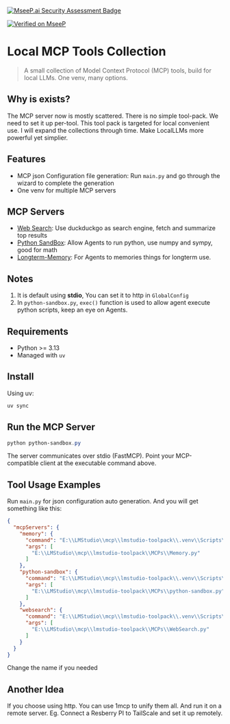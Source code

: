 [![MseeP.ai Security Assessment Badge](https://mseep.net/pr/zihaofu245-lmstudio-toolpack-badge.png)](https://mseep.ai/app/zihaofu245-lmstudio-toolpack)

[![Verified on MseeP](https://mseep.ai/badge.svg)](https://mseep.ai/app/acc116e1-414b-418b-8a94-00ab266263d8)

# Local MCP Tools Collection

> A small collection of Model Context Protocol (MCP) tools, build for local LLMs. One venv, many options.

## Why is exists?
The MCP server now is mostly scattered. There is no simple tool-pack. We need to set it up per-tool.
This tool pack is targeted for local convenient use. I will expand the collections through time. 
Make LocalLLMs more powerful yet simplier.

## Features
- MCP json Configuration file generation: Run `main.py` and go through the wizard to complete the generation
- One venv for multiple MCP servers

## MCP Servers
- [Web Search](/MCPs/WebSearch.py): Use duckduckgo as search engine, fetch and summarize top results
- [Python SandBox](/MCPs/python-sandbox.py): Allow Agents to run python, use numpy and sympy, good for math
- [Longterm-Memory](/MCPs/Memory.py): For Agents to memories things for longterm use.

## Notes
1. It is default using **stdio**, You can set it to http in `GlobalConfig`
2. In `python-sandbox.py`, `exec()` function is used to allow agent execute python scripts, keep an eye on Agents.

## Requirements
- Python >= 3.13
- Managed with `uv`

## Install
Using uv:
```bash
uv sync
```

## Run the MCP Server
```powershell
python python-sandbox.py
```
The server communicates over stdio (FastMCP). Point your MCP-compatible client at the executable command above.

## Tool Usage Examples
Run `main.py` for json configuration auto generation.
And you will get something like this:
```json
{
  "mcpServers": {
    "memory": {
      "command": "E:\\LMStudio\\mcp\\lmstudio-toolpack\\.venv\\Scripts\\python.exe",
      "args": [
        "E:\\LMStudio\\mcp\\lmstudio-toolpack\\MCPs\\Memory.py"
      ]
    },
    "python-sandbox": {
      "command": "E:\\LMStudio\\mcp\\lmstudio-toolpack\\.venv\\Scripts\\python.exe",
      "args": [
        "E:\\LMStudio\\mcp\\lmstudio-toolpack\\MCPs\\python-sandbox.py"
      ]
    },
    "websearch": {
      "command": "E:\\LMStudio\\mcp\\lmstudio-toolpack\\.venv\\Scripts\\python.exe",
      "args": [
        "E:\\LMStudio\\mcp\\lmstudio-toolpack\\MCPs\\WebSearch.py"
      ]
    }
  }
}
```
Change the name if you needed

## Another Idea
If you choose using http. You can use 1mcp to unify them all.
And run it on a remote server.
Eg. Connect a Resberry PI to TailScale and set it up remotely.
